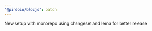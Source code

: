 ```yaml
---
"@pindoio/blocjs": patch
---
```


New setup with monorepo using changeset and lerna for better release
